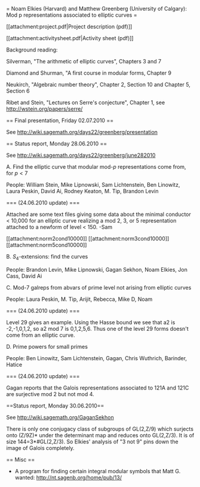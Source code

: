 = Noam Elkies (Harvard) and Matthew Greenberg (University of Calgary): Mod p representations associated to elliptic curves =

[[attachment:project.pdf|Project description (pdf)]]

[[attachment:activitysheet.pdf|Activity sheet (pdf)]]

Background reading:

Silverman, "The arithmetic of elliptic curves", Chapters 3 and 7

Diamond and Shurman, "A first course in modular forms, Chapter 9

Neukirch, "Algebraic number theory", Chapter 2, Section 10 and Chapter 5, Section 6

Ribet and Stein, "Lectures on Serre's conjecture", Chapter 1, see http://wstein.org/papers/serre/


== Final presentation, Friday 02.07.2010 ==


See http://wiki.sagemath.org/days22/greenberg/presentation


== Status report, Monday 28.06.2010 ==


See http://wiki.sagemath.org/days22/greenberg/june282010

A. Find the elliptic curve that modular mod-$p$ representations come from, for $p < 7$

People: William Stein, Mike Lipnowski, Sam Lichtenstein, Ben Linowitz, Laura Peskin, David Ai, Rodney Keaton, M. Tip, Brandon Levin

=== (24.06.2010 update) ===

Attached are some text files giving some data about the minimal conductor < 10,000 for an elliptic curve
realizing a mod 2, 3, or 5 representation attached to a newform of level < 150. -Sam

[[attachment:norm2cond10000]]
[[attachment:norm3cond10000]]
[[attachment:norm5cond10000]]

B. $S_4$-extensions: find the curves

People: Brandon Levin, Mike Lipnowski, Gagan Sekhon, Noam Elkies, Jon Cass, David Ai

C. Mod-7 galreps from abvars of prime level not arising from elliptic curves

People: Laura Peskin, M. Tip, Arijit, Rebecca, Mike D, Noam

=== (24.06.2010 update) ===

Level 29 gives an example.    Using the Hasse bound we see that
a2  is -2,-1,0,1,2, so a2  mod 7  is 0,1,2,5,6.    Thus one of the level 29 forms doesn't come from an elliptic curve.

D. Prime powers for small primes

People: Ben Linowitz, Sam Lichtenstein, Gagan, Chris Wuthrich, Barinder, Hatice

=== (24.06.2010 update) ===

Gagan reports that the Galois representations associated to 121A and 121C are surjective mod 2 but not mod 4. 

==Status report, Monday 30.06.2010==

See http://wiki.sagemath.org/GaganSekhon


There is only one conjugacy class of subgroups of GL(2,Z/9) which surjects onto (Z/9Z)* under the determinant map and reduces onto GL(2,Z/3).  It is of size 144=3*#GL(2,Z/3).  So Elkies' analysis of "3 not 9" pins down the image of Galois completely.  

== Misc ==

  * A program for finding certain integral modular symbols that Matt G. wanted: http://nt.sagenb.org/home/pub/13/
